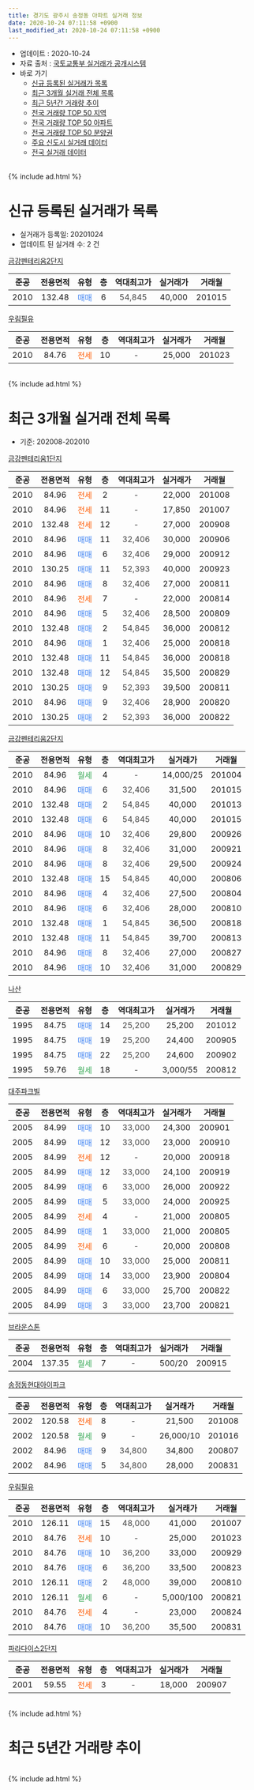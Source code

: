 ```yaml
---
title: 경기도 광주시 송정동 아파트 실거래 정보
date: 2020-10-24 07:11:58 +0900
last_modified_at: 2020-10-24 07:11:58 +0900
---
```


* 업데이트 : 2020-10-24
* 자료 출처 : [국토교통부 실거래가 공개시스템](http://rt.molit.go.kr)
* 바로 가기
    * [신규 등록된 실거래가 목록](#신규-등록된-실거래가-목록)
    * [최근 3개월 실거래 전체 목록](#최근-3개월-실거래-전체-목록)
    * [최근 5년간 거래량 추이](#최근-5년간-거래량-추이)
    * [전국 거래량 TOP 50 지역](https://inasie.github.io/apt-trade-info/최근-3개월-전국에서-가장-거래가-많이-발생한-지역)
    * [전국 거래량 TOP 50 아파트](https://inasie.github.io/apt-trade-info/최근-3개월-전국에서-가장-거래가-많이-발생한-아파트)
    * [전국 거래량 TOP 50 분양권](https://inasie.github.io/apt-trade-info/최근-3개월-전국에서-가장-거래가-많이-발생한-분양권)
    * [주요 신도시 실거래 데이터](https://inasie.github.io/apt-trade-info/주요-신도시)
    * [전국 실거래 데이터](https://inasie.github.io/apt-trade-info/전국)
<br>
{% include ad.html %}
<br>

# 신규 등록된 실거래가 목록
* 실거래가 등록일: 20201024
* 업데이트 된 실거래 수: 2 건


[금강펜테리움2단지](https://search.naver.com/search.naver?query=%EA%B2%BD%EA%B8%B0%EB%8F%84+%EA%B4%91%EC%A3%BC%EC%8B%9C+%EC%86%A1%EC%A0%95%EB%8F%99+%EA%B8%88%EA%B0%95%ED%8E%9C%ED%85%8C%EB%A6%AC%EC%9B%802%EB%8B%A8%EC%A7%80)

|준공|전용면적|유형|층|역대최고가|실거래가|거래월|
|:---:|:---:|:---:|:---:|:---:|:---:|:---:|
|2010|132.48|<span style="color:#4285f3">매매</span>|6|<span style="color:#444444">54,845</span>|40,000|201015|

[우림필유](https://search.naver.com/search.naver?query=%EA%B2%BD%EA%B8%B0%EB%8F%84+%EA%B4%91%EC%A3%BC%EC%8B%9C+%EC%86%A1%EC%A0%95%EB%8F%99+%EC%9A%B0%EB%A6%BC%ED%95%84%EC%9C%A0)

|준공|전용면적|유형|층|역대최고가|실거래가|거래월|
|:---:|:---:|:---:|:---:|:---:|:---:|:---:|
|2010|84.76|<span style="color:#ff5a00">전세</span>|10|<span style="color:#444444">-</span>|25,000|201023|


<br>
{% include ad.html %}
<br>

# 최근 3개월 실거래 전체 목록
* 기준: 202008-202010


[금강펜테리움1단지](https://search.naver.com/search.naver?query=%EA%B2%BD%EA%B8%B0%EB%8F%84+%EA%B4%91%EC%A3%BC%EC%8B%9C+%EC%86%A1%EC%A0%95%EB%8F%99+%EA%B8%88%EA%B0%95%ED%8E%9C%ED%85%8C%EB%A6%AC%EC%9B%801%EB%8B%A8%EC%A7%80)

|준공|전용면적|유형|층|역대최고가|실거래가|거래월|
|:---:|:---:|:---:|:---:|:---:|:---:|:---:|
|2010|84.96|<span style="color:#ff5a00">전세</span>|2|<span style="color:#444444">-</span>|22,000|201008|
|2010|84.96|<span style="color:#ff5a00">전세</span>|11|<span style="color:#444444">-</span>|17,850|201007|
|2010|132.48|<span style="color:#ff5a00">전세</span>|12|<span style="color:#444444">-</span>|27,000|200908|
|2010|84.96|<span style="color:#4285f3">매매</span>|11|<span style="color:#444444">32,406</span>|30,000|200906|
|2010|84.96|<span style="color:#4285f3">매매</span>|6|<span style="color:#444444">32,406</span>|29,000|200912|
|2010|130.25|<span style="color:#4285f3">매매</span>|11|<span style="color:#444444">52,393</span>|40,000|200923|
|2010|84.96|<span style="color:#4285f3">매매</span>|8|<span style="color:#444444">32,406</span>|27,000|200811|
|2010|84.96|<span style="color:#ff5a00">전세</span>|7|<span style="color:#444444">-</span>|22,000|200814|
|2010|84.96|<span style="color:#4285f3">매매</span>|5|<span style="color:#444444">32,406</span>|28,500|200809|
|2010|132.48|<span style="color:#4285f3">매매</span>|2|<span style="color:#444444">54,845</span>|36,000|200812|
|2010|84.96|<span style="color:#4285f3">매매</span>|1|<span style="color:#444444">32,406</span>|25,000|200818|
|2010|132.48|<span style="color:#4285f3">매매</span>|11|<span style="color:#444444">54,845</span>|36,000|200818|
|2010|132.48|<span style="color:#4285f3">매매</span>|12|<span style="color:#444444">54,845</span>|35,500|200829|
|2010|130.25|<span style="color:#4285f3">매매</span>|9|<span style="color:#444444">52,393</span>|39,500|200811|
|2010|84.96|<span style="color:#4285f3">매매</span>|9|<span style="color:#444444">32,406</span>|28,900|200820|
|2010|130.25|<span style="color:#4285f3">매매</span>|2|<span style="color:#444444">52,393</span>|36,000|200822|

[금강펜테리움2단지](https://search.naver.com/search.naver?query=%EA%B2%BD%EA%B8%B0%EB%8F%84+%EA%B4%91%EC%A3%BC%EC%8B%9C+%EC%86%A1%EC%A0%95%EB%8F%99+%EA%B8%88%EA%B0%95%ED%8E%9C%ED%85%8C%EB%A6%AC%EC%9B%802%EB%8B%A8%EC%A7%80)

|준공|전용면적|유형|층|역대최고가|실거래가|거래월|
|:---:|:---:|:---:|:---:|:---:|:---:|:---:|
|2010|84.96|<span style="color:#34a853">월세</span>|4|<span style="color:#444444">-</span>|14,000/25|201004|
|2010|84.96|<span style="color:#4285f3">매매</span>|6|<span style="color:#444444">32,406</span>|31,500|201015|
|2010|132.48|<span style="color:#4285f3">매매</span>|2|<span style="color:#444444">54,845</span>|40,000|201013|
|2010|132.48|<span style="color:#4285f3">매매</span>|6|<span style="color:#444444">54,845</span>|40,000|201015|
|2010|84.96|<span style="color:#4285f3">매매</span>|10|<span style="color:#444444">32,406</span>|29,800|200926|
|2010|84.96|<span style="color:#4285f3">매매</span>|8|<span style="color:#444444">32,406</span>|31,000|200921|
|2010|84.96|<span style="color:#4285f3">매매</span>|8|<span style="color:#444444">32,406</span>|29,500|200924|
|2010|132.48|<span style="color:#4285f3">매매</span>|15|<span style="color:#444444">54,845</span>|40,000|200806|
|2010|84.96|<span style="color:#4285f3">매매</span>|4|<span style="color:#444444">32,406</span>|27,500|200804|
|2010|84.96|<span style="color:#4285f3">매매</span>|6|<span style="color:#444444">32,406</span>|28,000|200810|
|2010|132.48|<span style="color:#4285f3">매매</span>|1|<span style="color:#444444">54,845</span>|36,500|200818|
|2010|132.48|<span style="color:#4285f3">매매</span>|11|<span style="color:#444444">54,845</span>|39,700|200813|
|2010|84.96|<span style="color:#4285f3">매매</span>|8|<span style="color:#444444">32,406</span>|27,000|200827|
|2010|84.96|<span style="color:#4285f3">매매</span>|10|<span style="color:#444444">32,406</span>|31,000|200829|

[나산](https://search.naver.com/search.naver?query=%EA%B2%BD%EA%B8%B0%EB%8F%84+%EA%B4%91%EC%A3%BC%EC%8B%9C+%EC%86%A1%EC%A0%95%EB%8F%99+%EB%82%98%EC%82%B0)

|준공|전용면적|유형|층|역대최고가|실거래가|거래월|
|:---:|:---:|:---:|:---:|:---:|:---:|:---:|
|1995|84.75|<span style="color:#4285f3">매매</span>|14|<span style="color:#444444">25,200</span>|25,200|201012|
|1995|84.75|<span style="color:#4285f3">매매</span>|19|<span style="color:#444444">25,200</span>|24,400|200905|
|1995|84.75|<span style="color:#4285f3">매매</span>|22|<span style="color:#444444">25,200</span>|24,600|200902|
|1995|59.76|<span style="color:#34a853">월세</span>|18|<span style="color:#444444">-</span>|3,000/55|200812|

[대주파크빌](https://search.naver.com/search.naver?query=%EA%B2%BD%EA%B8%B0%EB%8F%84+%EA%B4%91%EC%A3%BC%EC%8B%9C+%EC%86%A1%EC%A0%95%EB%8F%99+%EB%8C%80%EC%A3%BC%ED%8C%8C%ED%81%AC%EB%B9%8C)

|준공|전용면적|유형|층|역대최고가|실거래가|거래월|
|:---:|:---:|:---:|:---:|:---:|:---:|:---:|
|2005|84.99|<span style="color:#4285f3">매매</span>|10|<span style="color:#444444">33,000</span>|24,300|200901|
|2005|84.99|<span style="color:#4285f3">매매</span>|12|<span style="color:#444444">33,000</span>|23,000|200910|
|2005|84.99|<span style="color:#ff5a00">전세</span>|12|<span style="color:#444444">-</span>|20,000|200918|
|2005|84.99|<span style="color:#4285f3">매매</span>|12|<span style="color:#444444">33,000</span>|24,100|200919|
|2005|84.99|<span style="color:#4285f3">매매</span>|6|<span style="color:#444444">33,000</span>|26,000|200922|
|2005|84.99|<span style="color:#4285f3">매매</span>|5|<span style="color:#444444">33,000</span>|24,000|200925|
|2005|84.99|<span style="color:#ff5a00">전세</span>|4|<span style="color:#444444">-</span>|21,000|200805|
|2005|84.99|<span style="color:#4285f3">매매</span>|1|<span style="color:#444444">33,000</span>|21,000|200805|
|2005|84.99|<span style="color:#ff5a00">전세</span>|6|<span style="color:#444444">-</span>|20,000|200808|
|2005|84.99|<span style="color:#4285f3">매매</span>|10|<span style="color:#444444">33,000</span>|25,000|200811|
|2005|84.99|<span style="color:#4285f3">매매</span>|14|<span style="color:#444444">33,000</span>|23,900|200804|
|2005|84.99|<span style="color:#4285f3">매매</span>|6|<span style="color:#444444">33,000</span>|25,700|200822|
|2005|84.99|<span style="color:#4285f3">매매</span>|3|<span style="color:#444444">33,000</span>|23,700|200821|


<script async src="//pagead2.googlesyndication.com/pagead/js/adsbygoogle.js"></script>
<!-- 기본 -->
<ins class="adsbygoogle"
     style="display:block"
     data-ad-client="ca-pub-2446590836940007"
     data-ad-slot="1659523306"
     data-ad-format="auto"
     data-full-width-responsive="true"></ins>
<script>
(adsbygoogle = window.adsbygoogle || []).push({});
</script>


[브라운스톤](https://search.naver.com/search.naver?query=%EA%B2%BD%EA%B8%B0%EB%8F%84+%EA%B4%91%EC%A3%BC%EC%8B%9C+%EC%86%A1%EC%A0%95%EB%8F%99+%EB%B8%8C%EB%9D%BC%EC%9A%B4%EC%8A%A4%ED%86%A4)

|준공|전용면적|유형|층|역대최고가|실거래가|거래월|
|:---:|:---:|:---:|:---:|:---:|:---:|:---:|
|2004|137.35|<span style="color:#34a853">월세</span>|7|<span style="color:#444444">-</span>|500/20|200915|

[송정동현대아이파크](https://search.naver.com/search.naver?query=%EA%B2%BD%EA%B8%B0%EB%8F%84+%EA%B4%91%EC%A3%BC%EC%8B%9C+%EC%86%A1%EC%A0%95%EB%8F%99+%EC%86%A1%EC%A0%95%EB%8F%99%ED%98%84%EB%8C%80%EC%95%84%EC%9D%B4%ED%8C%8C%ED%81%AC)

|준공|전용면적|유형|층|역대최고가|실거래가|거래월|
|:---:|:---:|:---:|:---:|:---:|:---:|:---:|
|2002|120.58|<span style="color:#ff5a00">전세</span>|8|<span style="color:#444444">-</span>|21,500|201008|
|2002|120.58|<span style="color:#34a853">월세</span>|9|<span style="color:#444444">-</span>|26,000/10|201016|
|2002|84.96|<span style="color:#4285f3">매매</span>|9|<span style="color:#444444">34,800</span>|34,800|200807|
|2002|84.96|<span style="color:#4285f3">매매</span>|5|<span style="color:#444444">34,800</span>|28,000|200831|

[우림필유](https://search.naver.com/search.naver?query=%EA%B2%BD%EA%B8%B0%EB%8F%84+%EA%B4%91%EC%A3%BC%EC%8B%9C+%EC%86%A1%EC%A0%95%EB%8F%99+%EC%9A%B0%EB%A6%BC%ED%95%84%EC%9C%A0)

|준공|전용면적|유형|층|역대최고가|실거래가|거래월|
|:---:|:---:|:---:|:---:|:---:|:---:|:---:|
|2010|126.11|<span style="color:#4285f3">매매</span>|15|<span style="color:#444444">48,000</span>|41,000|201007|
|2010|84.76|<span style="color:#ff5a00">전세</span>|10|<span style="color:#444444">-</span>|25,000|201023|
|2010|84.76|<span style="color:#4285f3">매매</span>|10|<span style="color:#444444">36,200</span>|33,000|200929|
|2010|84.76|<span style="color:#4285f3">매매</span>|6|<span style="color:#444444">36,200</span>|33,500|200823|
|2010|126.11|<span style="color:#4285f3">매매</span>|2|<span style="color:#444444">48,000</span>|39,000|200810|
|2010|126.11|<span style="color:#34a853">월세</span>|6|<span style="color:#444444">-</span>|5,000/100|200821|
|2010|84.76|<span style="color:#ff5a00">전세</span>|4|<span style="color:#444444">-</span>|23,000|200824|
|2010|84.76|<span style="color:#4285f3">매매</span>|10|<span style="color:#444444">36,200</span>|35,500|200831|

[파라다이스2단지](https://search.naver.com/search.naver?query=%EA%B2%BD%EA%B8%B0%EB%8F%84+%EA%B4%91%EC%A3%BC%EC%8B%9C+%EC%86%A1%EC%A0%95%EB%8F%99+%ED%8C%8C%EB%9D%BC%EB%8B%A4%EC%9D%B4%EC%8A%A42%EB%8B%A8%EC%A7%80)

|준공|전용면적|유형|층|역대최고가|실거래가|거래월|
|:---:|:---:|:---:|:---:|:---:|:---:|:---:|
|2001|59.55|<span style="color:#ff5a00">전세</span>|3|<span style="color:#444444">-</span>|18,000|200907|


<br>
{% include ad.html %}
<br>

# 최근 5년간 거래량 추이


<div style="width:100%;">
    <canvas id="deal_progress" height="200"></canvas>
</div>

<script>
new Chart(document.getElementById("deal_progress"), {
    type: 'line',
    data: {
        labels: ['201510','201511','201512','201601','201602','201603','201604','201605','201606','201607','201608','201609','201610','201611','201612','201701','201702','201703','201704','201705','201706','201707','201708','201709','201710','201711','201712','201801','201802','201803','201804','201805','201806','201807','201808','201809','201810','201811','201812','201901','201902','201903','201904','201905','201906','201907','201908','201909','201910','201911','201912','202001','202002','202003','202004','202005','202006','202007','202008','202009','202010'],
        datasets: [{
            label: '매매',
            pointRadius: 1,
            data: [18, 7, 4, 7, 6, 10, 14, 6, 16, 14, 12, 10, 17, 11, 8, 6, 6, 8, 7, 20, 12, 20, 6, 8, 8, 15, 5, 4, 11, 16, 20, 10, 9, 7, 6, 15, 9, 10, 7, 10, 5, 12, 6, 8, 9, 16, 13, 11, 13, 10, 14, 8, 27, 18, 14, 22, 46, 49, 26, 14, 5],
            borderColor: "rgba(255, 201, 14, 1)",
            backgroundColor: "rgba(255, 201, 14, 0.5)",
            fill: false,
            lineTension: 0
        },{
            label: '전월세',
            pointRadius: 1,
            data: [9, 9, 14, 11, 17, 16, 17, 20, 18, 20, 14, 24, 18, 16, 10, 7, 17, 13, 10, 8, 9, 10, 10, 7, 4, 8, 9, 6, 8, 11, 14, 9, 11, 6, 10, 19, 11, 5, 2, 13, 8, 5, 5, 9, 8, 10, 9, 10, 13, 3, 13, 9, 18, 15, 9, 17, 9, 15, 6, 4, 6],
            borderColor: "rgba(0, 141, 185, 1)",
            backgroundColor: "rgba(0, 141, 185, 0.5)",
            fill: false,
            lineTension: 0
        }
        ]
    },
    options: {
        responsive: true,
        title: {
            display: false
        },
        tooltips: {
            mode: 'index',
            intersect: false
        },
        hover: {
            mode: 'nearest',
            intersect: true
        },
        scales: {
            xAxes: [{
                display: true,
                scaleLabel: {
                    display: true,
                    labelString: '년/월'
                }
            }],
            yAxes: [{
                display: true,
                ticks: {
                    suggestedMin: 0,
                },
                scaleLabel: {
                    display: true,
                    labelString: '실거래 수'
                }
            }]
        }
    }
});

</script>


<br>
{% include ad.html %}
<br>

